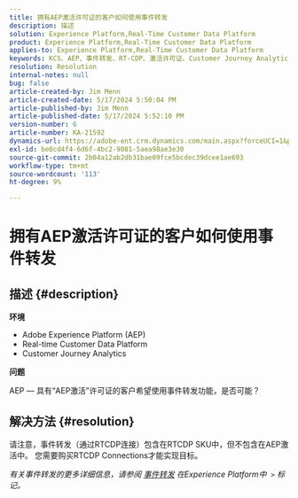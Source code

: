 ```yaml
---
title: 拥有AEP激活许可证的客户如何使用事件转发
description: 描述
solution: Experience Platform,Real-Time Customer Data Platform
product: Experience Platform,Real-Time Customer Data Platform
applies-to: Experience Platform,Real-Time Customer Data Platform
keywords: KCS、AEP、事件转发、RT-CDP、激活许可证、Customer Journey Analytics、Adobe Experience Platform
resolution: Resolution
internal-notes: null
bug: false
article-created-by: Jim Menn
article-created-date: 5/17/2024 5:50:04 PM
article-published-by: Jim Menn
article-published-date: 5/17/2024 5:52:10 PM
version-number: 6
article-number: KA-21592
dynamics-url: https://adobe-ent.crm.dynamics.com/main.aspx?forceUCI=1&pagetype=entityrecord&etn=knowledgearticle&id=be972ee1-7514-ef11-9f8a-6045bd006268
exl-id: be0cd4f4-6d6f-4bc2-9081-5aea98ae3e30
source-git-commit: 2b04a12ab2db31bae09fce5bcdec39dcee1ae693
workflow-type: tm+mt
source-wordcount: '113'
ht-degree: 9%

---
```


# 拥有AEP激活许可证的客户如何使用事件转发

## 描述 {#description}


<b>环境</b>

- Adobe Experience Platform (AEP)
- Real-time Customer Data Platform
- Customer Journey Analytics


<b>问题</b>

AEP — 具有“AEP激活”许可证的客户希望使用事件转发功能，是否可能？


## 解决方法 {#resolution}


请注意，事件转发（通过RTCDP连接）包含在RTCDP SKU中，但不包含在AEP激活中。
您需要购买RTCDP Connections才能实现目标。

*有关事件转发的更多详细信息，请参阅 [事件转发](https://experienceleague.adobe.com/docs/experience-platform/tags/event-forwarding/overview.html?lang=en) 在Experience Platform中  `>`  标记。*
